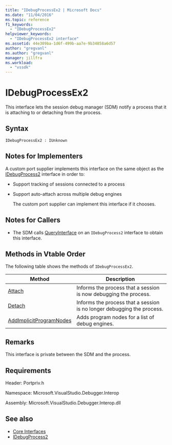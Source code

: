 ```yaml
---
title: "IDebugProcessEx2 | Microsoft Docs"
ms.date: "11/04/2016"
ms.topic: reference
f1_keywords:
  - "IDebugProcessEx2"
helpviewer_keywords:
  - "IDebugProcessEx2 interface"
ms.assetid: 44e309ba-1d6f-499b-aa7e-9b34858a6d57
author: "gregvanl"
ms.author: "gregvanl"
manager: jillfra
ms.workload:
  - "vssdk"
---
```

# IDebugProcessEx2
This interface lets the session debug manager (SDM) notify a process that it is attaching to or detaching from the process.

## Syntax

```
IDebugProcessEx2 : IUnknown
```

## Notes for Implementers
 A custom port supplier implements this interface on the same object as the [IDebugProcess2](../../../extensibility/debugger/reference/idebugprocess2.md) interface in order to:

- Support tracking of sessions connected to a process

- Support auto-attach across multiple debug engines

  The custom port supplier can implement this interface if it chooses.

## Notes for Callers

-   The SDM calls [QueryInterface](/cpp/atl/queryinterface) on an `IDebugProcess2` interface to obtain this interface.

## Methods in Vtable Order
 The following table shows the methods of `IDebugProcessEx2`.

|Method|Description|
|------------|-----------------|
|[Attach](../../../extensibility/debugger/reference/idebugprocessex2-attach.md)|Informs the process that a session is now debugging the process.|
|[Detach](../../../extensibility/debugger/reference/idebugprocessex2-detach.md)|Informs the process that a session is no longer debugging the process.|
|[AddImplicitProgramNodes](../../../extensibility/debugger/reference/idebugprocessex2-addimplicitprogramnodes.md)|Adds program nodes for a list of debug engines.|

## Remarks
 This interface is private between the SDM and the process.

## Requirements
 Header: Portpriv.h

 Namespace: Microsoft.VisualStudio.Debugger.Interop

 Assembly: Microsoft.VisualStudio.Debugger.Interop.dll

## See also
- [Core Interfaces](../../../extensibility/debugger/reference/core-interfaces.md)
- [IDebugProcess2](../../../extensibility/debugger/reference/idebugprocess2.md)